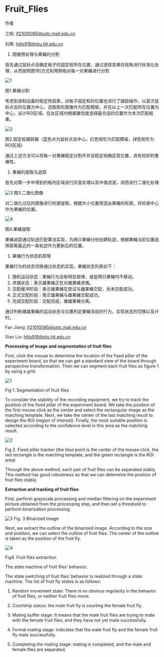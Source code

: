 # Fruit_Flies

作者

江帆: [jf21010085@ustc.mail.edu.cn](mailto:jf21010085@ustc.mail.edu.cn)

刘笑: [hitlx916@stu.hit.edu.cn](mailto:hitlx916@stu.hit.edu.cn)

1. 图像预处理与果蝇的分割

首先通过鼠标点击确定板子的固定桩所在位置，通过透视变换将视角进行标准化处理，从而按照图1的方式利用网格对每一对果蝇进行分割

![1](https://xiao-pic.oss-cn-shenzhen.aliyuncs.com/pic/img/20220710153919.png)

图1.果蝇分割

考虑到录制设备的稳定性因素，对板子固定桩的位置也进行了跟踪操作，以首次鼠标点击的位置为中心，选取矩形图像作为匹配模板，并在以上一次匹配所在位置为中心，设计ROI区域，在此区域内根据置信度选择最合适的位置作为本次匹配结果。

![2](https://xiao-pic.oss-cn-shenzhen.aliyuncs.com/pic/img/20220710154058.png)

图2.固定桩跟踪器（蓝色点为鼠标点击中心，红色矩形为匹配模板，绿色矩形为ROI区域）

通过上述方法可以将每一对果蝇稳定分割开并且稳定地确定其位置，具有较好的鲁棒性。

1. 果蝇的提取与追踪

首先对第一步中得到的板内区域进行灰度处理以及中值滤波，进而进行二值化处理

![3](https://xiao-pic.oss-cn-shenzhen.aliyuncs.com/pic/img/20220710154135.png)
图3.二值化图像

对二值化过后的图像进行轮廓提取，根据大小位置筛选出果蝇的轮廓，将轮廓中心作为果蝇的位置。

![4](https://xiao-pic.oss-cn-shenzhen.aliyuncs.com/pic/img/20220710154256.png)

图4.果蝇提取

果蝇追踪通过轨迹匹配算法实现，为两只果蝇分别创建轨迹，根据果蝇当前位置选择距离最近的一条轨迹作为更新后的位置。

1. 果蝇行为状态机原理

果蝇行为的状态切换通过状态机实现，果蝇状态列表如下：

1. 随机运动状态：果蝇行为没有明显规律，或是两只果蝇均不移动。
2. 求偶状态：表示雄果蝇正在对雌果蝇求偶。
3. 交配缓冲阶段：表示雄果蝇在尝试与雌果蝇交配，尚未交配成功。
4. 正式交配阶段：表示雄果蝇与雌果蝇交配成功。
5. 完成交配阶段：交配完成，雌雄果蝇分离。

通过判断雌雄果蝇的运动状态与位置判定果蝇当前的行为，实现状态的切换以及计时。

Fan Jiang: [jf21010085@ustc.mail.edu.cn](mailto:jf21010085@ustc.mail.edu.cn)

Xiao Liu: [hitlx916@stu.hit.edu.cn](mailto:hitlx916@stu.hit.edu.cn)

**Processing of Image and segmentation of fruit flies**

First, click the mouse to determine the location of the fixed pillar of the experiment board, so that we can get a standard view of the board through perspective transformation. Then we can segment each fruit flies as figure 1 by using a grid.

![1](https://xiao-pic.oss-cn-shenzhen.aliyuncs.com/pic/img/20220710153919.png)

Fig 1. Segmentation of fruit flies

To consider the stability of the recording equipment, we try to track the position of the fixed pillar of the experiment board. We take the position of the first mouse click as the center and select the rectangular image as the matching template. Next, we take the center of the last matching result to design the ROI (region of interest). Finally, the most suitable position is selected according to the confidence level in this area as the matching result.

![2](https://xiao-pic.oss-cn-shenzhen.aliyuncs.com/pic/img/20220710154058.png)

Fig 2. Fixed pillar tracker (the blue point is the center of the mouse click, the red rectangle is the matching template, and the green rectangle is the ROI area)

Through the above method, each pair of fruit flies can be separated stably. This method has good robustness so that we can determine the position of fruit flies stably.

**Extraction and tracking of fruit flies**

First, perform grayscale processing and median filtering on the experiment picture obtained from the processing step, and then set a threshold to perform binarization processing.

![3](https://xiao-pic.oss-cn-shenzhen.aliyuncs.com/pic/img/20220710154135.png)
Fig. 3 Binarized image

Next, we extract the outline of the binarized image. According to the size and position, we can select the outline of fruit flies. The center of the outline is taken as the position of the fruit fly.

![4](https://xiao-pic.oss-cn-shenzhen.aliyuncs.com/pic/img/20220710154256.png)

Fig4. Fruit flies extraction

The state machine of fruit flies’ behavior.

The state switching of fruit flies’ behavior is realized through a state machine. The list of fruit fly states is as follows:

1. Random movement state: There is no obvious regularity in the behavior of fruit flies, or neither fruit flies move.

2. Courtship status: the male fruit fly is courting the female fruit fly.

3. Mating buffer stage: It means that the male fruit flies are trying to mate with the female fruit flies, and they have not yet mate successfully.

4. Formal mating stage: indicates that the male fruit fly and the female fruit fly mate successfully.

5. Completing the mating stage: mating is completed, and the male and female flies are separated.